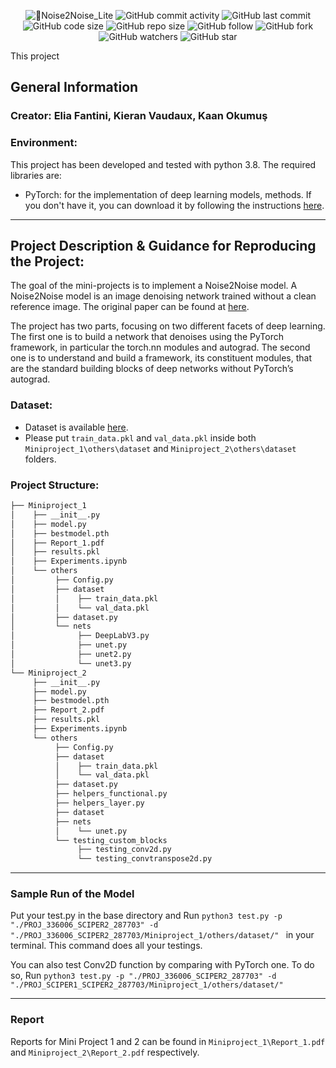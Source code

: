 <p align="center">
  <img alt="🏁Noise2Noise_Lite" src="https://user-images.githubusercontent.com/62103572/183460246-3c3e57d0-6502-4396-a168-b7e5875d33a8.png">
  <img alt="GitHub commit activity" src="https://img.shields.io/github/commit-activity/y/EliaFantini/Noise2Noise-Lite-two-ligther-versions-of-the-famous-AI-denoiser-for-small-images">
  <img alt="GitHub last commit" src="https://img.shields.io/github/last-commit/EliaFantini/Noise2Noise-Lite-two-ligther-versions-of-the-famous-AI-denoiser-for-small-images">
  <img alt="GitHub code size" src="https://img.shields.io/github/languages/code-size/EliaFantini/Noise2Noise-Lite-two-ligther-versions-of-the-famous-AI-denoiser-for-small-images">
  <img alt="GitHub repo size" src="https://img.shields.io/github/repo-size/EliaFantini/Noise2Noise-Lite-two-ligther-versions-of-the-famous-AI-denoiser-for-small-images">
  <img alt="GitHub follow" src="https://img.shields.io/github/followers/EliaFantini?label=Follow">
  <img alt="GitHub fork" src="https://img.shields.io/github/forks/EliaFantini/Noise2Noise-Lite-two-ligther-versions-of-the-famous-AI-denoiser-for-small-images?label=Fork">
  <img alt="GitHub watchers" src="https://img.shields.io/github/watchers/EliaFantini/Noise2Noise-Lite-two-ligther-versions-of-the-famous-AI-denoiser-for-small-images?label=Watch">
  <img alt="GitHub star" src="https://img.shields.io/github/stars/EliaFantini/Noise2Noise-Lite-two-ligther-versions-of-the-famous-AI-denoiser-for-small-images?style=social">
</p>

This project 
## General Information

### Creator: Elia Fantini, Kieran Vaudaux, Kaan Okumuş

### Environment:

This project has been developed and tested with python 3.8. The required libraries are:
    
- PyTorch: for the implementation of deep learning models, methods.
           If you don't have it, you can download it by following the instructions [here](https://pytorch.org/).
***
## Project Description & Guidance for Reproducing the Project:

The goal of the mini-projects is to implement a Noise2Noise model. A Noise2Noise model is an image denoising network trained without a clean reference image. The original paper can be found at [here](https://arxiv.org/abs/1803.04189).

The project has two parts, focusing on two different facets of deep learning. The first one is to build a network that denoises using the PyTorch framework, in particular the torch.nn modules and autograd. The second one is to understand and build a framework, its constituent modules, that are the standard building blocks of deep networks without PyTorch’s autograd.

### Dataset:
- Dataset is available [here](https://drive.google.com/drive/u/2/folders/1CYsJ5gJkZWZAXJ1oQgUpGX7q5PxYEuNs).
- Please put `train_data.pkl` and `val_data.pkl` inside both `Miniproject_1\others\dataset` and `Miniproject_2\others\dataset` folders. 

### Project Structure:

```bash
├── Miniproject_1
│    ├── __init__.py
│    ├── model.py
│    ├── bestmodel.pth
│    ├── Report_1.pdf
│    ├── results.pkl
│    ├── Experiments.ipynb
│    └── others
│         ├── Config.py
│         ├── dataset
│         │    ├── train_data.pkl
│         │    └── val_data.pkl
│         ├── dataset.py
│         └── nets
│              ├── DeepLabV3.py
│              ├── unet.py
│              ├── unet2.py
│              └── unet3.py
└── Miniproject_2
     ├── __init__.py
     ├── model.py
     ├── bestmodel.pth
     ├── Report_2.pdf
     ├── results.pkl
     ├── Experiments.ipynb
     └── others
          ├── Config.py
          ├── dataset
          │    ├── train_data.pkl
          │    └── val_data.pkl
          ├── dataset.py
          ├── helpers_functional.py
          ├── helpers_layer.py
          ├── dataset
          ├── nets
          │    └── unet.py
          └── testing_custom_blocks
               ├── testing_conv2d.py
               └── testing_convtranspose2d.py

```


***
### Sample Run of the Model

Put your test.py in the base directory and Run `python3 test.py -p "./PROJ_336006_SCIPER2_287703" -d "./PROJ_336006_SCIPER2_287703/Miniproject_1/others/dataset/"
` in your terminal. This command does all your testings. 

You can also test Conv2D function by comparing with PyTorch one. To do so, Run
`python3 test.py -p "./PROJ_336006_SCIPER2_287703" -d "./PROJ_SCIPER1_SCIPER2_287703/Miniproject_1/others/dataset/"
`

***
### Report

Reports for Mini Project 1 and 2 can be found in `Miniproject_1\Report_1.pdf` and `Miniproject_2\Report_2.pdf` respectively.
